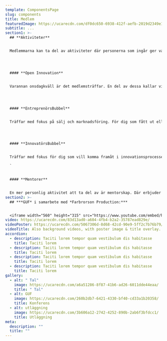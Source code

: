 ```yaml
---
template: ComponentsPage
slug: components
title: Medlem
featuredImage: https://ucarecdn.com/df0dc650-6938-412f-aefb-2019d2349e13/
subtitle: ...
section1: >-
  ## **Aktiviteter**


  Medlemmarna kan ta del av aktiviteter där personerna som ingår ger varandra tips och råd utifrån egna kunskaper och erfarenheter. Alla aktiviteter sker under sekretess. 




  #### **Open Innovation**


  Varannan onsdagkväll är det medlemsträffar. En del av dessa kallar vi Open Innovation. Det är träffar där en eller flera medlemmar presenterar sin uppfinning, med syftet att få tips och råd på frågeställningar som han eller hon vill ha svar på - det handlar om att komma vidare i innovationsprocessen. 




  #### **EntreprenörsBubbel**


  Träffar med fokus på sälj och marknadsföring. För dig som fått ut eller håller på att få ut din innovation på marknaden. Gruppen har en samtalsledare.




  #### **InnovatörsBubbel**


  Träffar med fokus för dig som vill komma framåt i innovationsprocessen. Diskussionsinriktat där medlemmen presenterar sin uppfinning för gruppen och får feedback kring tekniska lösningar, materialval, marknadsföring med mera. Gruppen har en samtalsledare.`

  `


  #### **Mentorer**


  En mer personlig aktivitet att ta del av är mentorskap. Där erbjuder vi bollplank och samtalspartner, en mentor, med egna erfarenheter från företagande och näringsliv. Mentorn är en engagerad lyssnare som får dig att tänka efter innan du fattar nya och strategiska beslut i din uppfinnarverksamhet. Är du intresserad av att kunna få ta del av detta stöd, kontakta Lena Nyström för mer information, [lena.nystrom@telia.com](mailto:lena.nystrom@telia.com "lena.nystrom@telia.com").
section2: >-
  ## ***GUF* i samarbete med *Farbrorson Production:***


  <iframe width="560" height="315" src="https://www.youtube.com/embed/hb_NrynpVLk" frameborder="0" allow="accelerometer; autoplay; clipboard-write; encrypted-media; gyroscope; picture-in-picture" allowfullscreen></iframe>
video: https://ucarecdn.com/83d13ad0-a604-4fb4-b2a2-35787ead829e/
videoPoster: https://ucarecdn.com/5067306d-8d68-42cd-90e9-5ff2c7b76b79/
videoTitle: Also background videos, with poster image & title overlay.
accordion:
  - description: Taciti lorem tempor quam vestibulum dis habitasse
    title: Taciti lorem
  - description: Taciti lorem tempor quam vestibulum dis habitasse
    title: Taciti lorem
  - description: Taciti lorem tempor quam vestibulum dis habitasse
    title: Taciti lorem
  - description: Taciti lorem tempor quam vestibulum dis habitasse
    title: Taciti lorem
gallery:
  - alt: " Tal"
    image: https://ucarecdn.com/a6a51286-8f87-41b6-ad26-6011dde44eaa/
    title: " Tal"
  - alt: GUF
    image: https://ucarecdn.com/260b2db7-6421-4330-bf40-cd33a1b20358/
    title: Konferens
  - alt: utläggning
    image: https://ucarecdn.com/3b606a12-2742-4252-890b-2ab6f3bfdcc1/
    title: Utläggning
meta:
  description: ""
  title: ""
---
```

